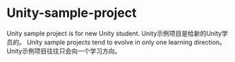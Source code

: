 # Unity-sample-project
Unity sample project is for new Unity student.
Unity示例项目是给新的Unity学员的。
Unity sample projects tend to evolve in only one learning direction。
Unity示例项目往往只会向一个学习方向。
